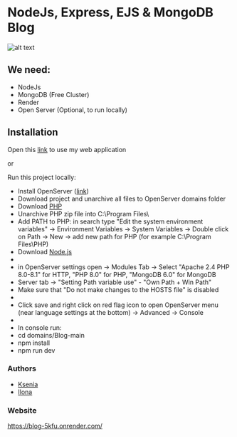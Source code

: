 # NodeJs, Express, EJS & MongoDB Blog

![alt text](https://github.com/K-Dmytriv/Blog/blob/main/Readme.png?raw=true)

## We need:
- NodeJs
- MongoDB (Free Cluster)
- Render
- Open Server (Optional, to run locally)

## Installation
Open this [link](https://blog-5kfu.onrender.com/) to use my web application

or

Run this project locally: 
- Install OpenServer ([link](https://drive.google.com/file/d/1UIk-vTwMGbxixZtk_ujkOhxnAqPNYLCs/view?usp=sharing))
- Download project and unarchive all files to OpenServer domains folder
- Download [PHP](https://windows.php.net/downloads/releases/php-8.2.26-src.zip)
- Unarchive PHP zip file into C:\Program Files\
- Add PATH to PHP: in search type "Edit the system environment variables" -> Environment Variables -> System Variables -> Double click on Path -> New -> add new path for PHP (for example C:\Program Files\PHP) 
- Download [Node.js](https://nodejs.org/en/download/package-manager)
-
- in OpenServer settings open -> Modules Tab -> Select "Apache 2.4 PHP 8.0-8.1" for HTTP, "PHP 8.0" for PHP, "MongoDB 6.0" for MongoDB
- Server tab -> "Setting Path variable use" - "Own Path + Win Path"
- Make sure that "Do not make changes to the HOSTS file" is disabled
-
- Click save and right click on red flag icon to open OpenServer menu (near language settings at the bottom) -> Advanced -> Console
-
- In console run:
- cd domains/Blog-main
- npm install
- npm run dev


### Authors
- [Ksenia](https://www.instagram.com/_k_dmytriv_/)
- [Ilona](https://www.instagram.com/b.ilona_/)

### Website
https://blog-5kfu.onrender.com/
